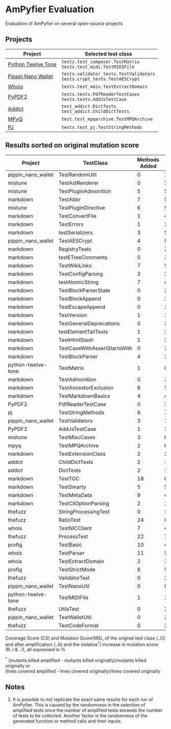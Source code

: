 # AmPyfier Evaluation
Evaluation of AmPyfier on several open-source projects

## Projects
| **Project** | **Selected test class**|
| --- | --- |
| [Python Twelve Tone](https://github.com/accraze/python-twelve-tone) | `tests.test_composer.TestMatrix` <br> `tests.test_midi.TestMIDIFile` |
| [Pippin Nano Wallet](https://github.com/appditto/pippin_nano_wallet) | `tests.validator_tests.TestValidators` <br> `tests.crypt_tests.TestAESCrypt` |
| [Whois](https://github.com/richardpenman/whois) | `tests.test_main.TestExtractDomain` |
| [PyPDF2](https://github.com/mstamy2/PyPDF2) | `tests.tests.PdfReaderTestCases` <br> `tests.tests.AddJsTestCase` |
| [Addict](https://github.com/mewwts/addict) | `test_addict.DictTests` <br> `test_addict.ChildDictTests` |
| [MPyQ](https://github.com/eagleflo/mpyq) | `test.test_mpqarchive.TestMPQArchive` |
| [PJ](https://github.com/eatonphil/pj) | `tests.test_pj.TestStringMethods` |

## Results sorted on original mutation score
| Project            | TestClass                    | Methods Added | CSO     | CSA     | CSI   | RCSI  | MSO    | MSA     | MSI    | RMSI    |
|--------------------|------------------------------|---------------|---------|---------|-------|-------|--------|---------|--------|---------|
| pippin_nano_wallet | TestRandomUtil               |             0 |    100% |    100% |    0% |    0% |   100% |    100% |   100% |      0% |
| mistune            | TestAstRenderer              |             0 |  34,61% |  34,61% |    0% |    0% | 99,30% |  99,30% |     0% |      0% |
| mistune            | TestPluginAdmonition         |             5 |  56,85% |  58,32% | 1,47% | 2,59% | 97,27% |  97,27% |     0% |      0% |
| markdown           | TestAbbr                     |             7 |  55,92% |  57,83% | 1,91% | 3,42% | 96,18% |  99,31% |  3,13% |   3,26% |
| mistune            | TestPluginDirective          |             6 |  59,50% |  62,74% | 3,24% | 5,45% | 95,96% |  98,07% |  2,11% |   2,20% |
| markdown           | TestConvertFile              |             1 |  46,12% |  46,18% | 0,06% | 0,13% | 94,42% |  94,42% |     0% |      0% |
| markdown           | TestErrors                   |             1 |  33,33% |  33,80% | 0,47% | 1,40% | 93,21% |  93,21% |     0% |      0% |
| markdown           | testSerializers              |             3 |  50,38% |  50,96% | 0,58% | 1,16% | 93,08% |  96,18% |  3,10% |   3,33% |
| pippin_nano_wallet | TestAESCrypt                 |             4 |  96,55% |    100% | 3,45% | 3,57% | 93,06% |  98,61% |  5,56% |   5,96% |
| markdown           | RegistryTests                |             0 |  27,32% |  27,32% | 0,00% | 0,00% | 92,44% |  92,44% |     0% |      0% |
| markdown           | testETreeComments            |             0 |  33,57% |  33,57% |    0% |    0% | 92,37% |  92,37% |     0% |      0% |
| markdown           | TestWikiLinks                |             7 |  53,41% |  54,55% | 1,14% | 2,13% | 92,32% |  96,38% |  4,06% |   4,40% |
| markdown           | TestConfigParsing            |             3 |  25,80% |  25,80% | 0,00% |    0% | 92,18% |  93,20% |  1,02% |   1,11% |
| markdown           | testAtomicString             |             7 |  43,49% |  44,25% | 0,76% | 1,74% | 91,83% |  94,86% |  3,03% |   3,29% |
| markdown           | TestBlockParserState         |             0 |  25,39% |  25,39% |    0% |    0% | 91,82% |  91,82% |     0% |      0% |
| markdown           | TestBlockAppend              |             0 |  31,39% |  31,39% |    0% |    0% | 91,62% |  91,62% |     0% |      0% |
| markdown           | TestEscapeAppend             |             0 |  31,93% |  31,93% |    0% |    0% | 91,62% |  91,62% |     0% |      0% |
| markdown           | TestVersion                  |             1 | 100,00% | 100,00% | 0,00% |    0% | 91,53% |  93,22% |  1,69% |   1,85% |
| markdown           | TestGeneralDeprecations      |             0 |  25,10% |  25,10% |    0% |    0% | 91,47% |  91,47% |     0% |      0% |
| markdown           | testElementTailTests         |             1 |  32,69% |  32,75% | 0,06% | 0,18% | 91,41% |  91,41% |     0% |      0% |
| markdown           | TestHtmlStash                |             1 |  25,74% |  25,74% |    0% |    0% | 91,36% |  91,76% |  0,37% |   0,41% |
| markdown           | TestCaseWithAssertStartsWith |             0 |  25,06% |  25,06% |    0% |    0% | 91,09% |  91,09% |     0% |      0% |
| markdown           | TestBlockParser              |             4 |  37,89% |  38,70% | 0,82% | 2,16% | 90,71% |  93,81% |  3,10% |   3,41% |
| python-twelve-tone | TestMatrix                   |             1 |  83,64% |  83,64% |    0% |    0% | 90,32% |  91,94% |  1,61% |   1,79% |
| markdown           | TestAdmonition               |             0 |  33,25% |  33,25% |    0% |    0% | 90,16% |  90,16% |     0% |      0% |
| markdown           | TestAncestorExclusion        |             6 |  56,74% |  59,19% | 2,45% | 4,32% | 89,77% |  95,02% |  5,24% |   5,84% |
| markdown           | TestMarkdownBasics           |             4 |  45,94% |  46,53% | 0,58% | 1,27% | 89,73% |  94,50% |  4,78% |   5,32% |
| PyPDF2             | PdfReaderTestCase            |             0 |  34,46% |  34,46% |    0% |    0% | 89,27% |  89,27% |     0% |      0% |
| pj                 | TestStringMethods            |             6 |     75% |  78,95% | 3,95% | 5,26% | 87,56% |  89,78% |  2,22% |   2,54% |
| pippin_nano_wallet | TestValidators               |             3 |    100% |    100% |    0% |    0% | 86,57% |  91,04% |  4,48% |   5,17% |
| PyPDF2             | AddJsTestCase                |             1 |  32,14% |  32,17% | 0,03% | 0,10% | 86,44% |  86,44% |     0% |      0% |
| mistune            | TestMiscCases                |             3 |  62,74% |  66,27% | 3,53% | 5,63% | 85,13% |  92,48% |  7,35% |   8,64% |
| mpyq               | TestMPQArchive               |             2 |  65,27% |  65,65% | 0,38% | 0,58% | 81,92% |  83,38% |  1,46% |   1,78% |
| markdown           | TestExtensionClass           |             2 |  25,06% |  25,54% | 0,48% | 1,91% | 81,23% |  88,45% |  7,22% |   8,89% |
| addict             | ChildDictTests               |             2 | 100,00% | 100,00% | 0,00% | 0,00% | 80,52% |  83,12% |  2,60% |   3,23% |
| addict             | DictTests                    |             2 | 100,00% | 100,00% | 0,00% | 0,00% | 80,52% |  83,12% |  2,60% |   3,23% |
| markdown           | TestTOC                      |            18 |  61,30% |  67,17% | 5,86% | 9,56% | 79,88% |  92,93% | 13,10% |  16,39% |
| markdown           | TestSmarty                   |             5 |  50,24% |  50,54% | 0,30% | 0,60% | 78,48% |  79,40% |  0,92% |   1,17% |
| markdown           | TestMetaData                 |             9 |  47,85% |  54,07% | 6,22% |   13% | 76,23% |  87,18% | 10,95% |  14,36% |
| markdown           | TestCliOptionParsing         |             2 |    100% |    100% |    0% |    0% | 75,44% |  80,70% |  5,26% |   6,89% |
| thefuzz            | StringProcessingTest         |             0 |    100% |    100% |    0% | 0,00% | 66,67% |  66,67% |     0% |      0% |
| thefuzz            | RatioTest                    |            24 |  60,49% |  62,92% | 2,43% | 4,02% | 56,53% |  73,86% | 17,33% |  30,65% |
| whois              | TestNICClient                |             7 |  43,35% |  44,87% | 1,52% | 3,51% | 54,74% |  81,47% | 26,72% |  48,82% |
| thefuzz            | ProcessTest                  |            22 |  76,60% |  78,72% | 2,13% | 2,78% | 54,25% |  82,53% | 28,28% |  52,12% |
| profig             | TestBasic                    |            10 |  49,39% |  50,34% | 0,95% | 1,92% | 50,36% |  54,68% |  4,32% |   8,57% |
| whois              | TestParser                   |            11 |  53,15% |  53,87% | 4,72% | 8,89% | 47,70% |  60,94% | 13,47% |  28,37% |
| whois              | TestExtractDomain            |             2 |  37,49% |  37,58% | 0,09% | 0,24% | 43,88% |  48,98% |  5,10% |  11,63% |
| profig             | TestStrictMode               |             8 |  58,62% |  61,19% | 2,58% | 4,40% | 35,11% |  38,42% |  3,31% |   9,42% |
| thefuzz            | ValidatorTest                |             0 |  28,27% |  28,27% |    0% |    0% | 34,65% |  34,65% |     0% |      0% |
| pippin_nano_wallet | TestNanoUtil                 |             0 |  87,50% |  87,50% |    0% |    0% | 29,27% |  29,27% |     0% |      0% |
| python-twelve-tone | TestMIDIFile                 |             1 | 100,00% | 100,00% | 0,00% | 0,00% | 27,78% | 100,00% | 72,22% | 260,00% |
| thefuzz            | UtilsTest                    |             0 |  29,79% |  29,79% |    0% |    0% | 19,23% |  19,23% |     0% |      0% |
| pippin_nano_wallet | TestWalletUtil               |             0 |  23,53% |  23,53% |    0% |    0% | 12,90% |  12,90% |  0,00% |   0,00% |
| thefuzz            | TestCodeFormat               |             0 |  26,44% |  26,44% |    0% |    0% |  8,45% |   8,45% |     0% |      0% |

Coverage Score (CS) and Mutation Score(MS), of the original test class (..O) and after amplification (..A) and the
(relative<sup>\*</sup>) increase in mutation score (R..I & ..I), all
expressed in %

<sup>\*</sup> (mutants killed amplified - mutants killed originally)/mutants killed originally or    
(lines covered amplified - lines covered originally)/lines covered originally

## Notes
1. It is possible to not replicate the exact same results for each run of AmPyfier.
This is caused by the randomness in the selection of amplified tests once the number of amplified tests exceeds the number of tests to be collected.
Another factor is the randomness of the generated function or method calls and their inputs.

